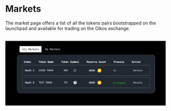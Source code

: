 # Markets

The market page offers a list of all the tokens pairs bootstrapped on the launchpad and available for trading on the Oikos exchange. 

<br />

<img src="../public/assets/img/markets.png" alt="markets view" width="750"/>
